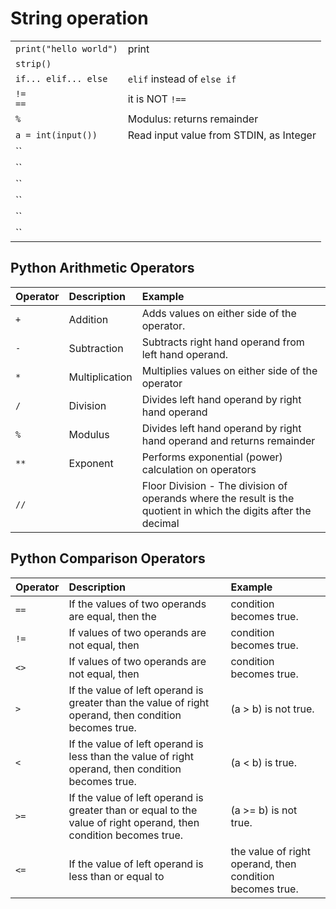 # String operation
|||
|:--|:--|
|`print("hello world")`|print|
|`strip()`||
|`if... elif... else`|`elif` instead of `else if`|
|`!=` <br/> `==`|it is NOT `!==`|
|`%`|Modulus: returns remainder|
|`a = int(input())`|Read input value from STDIN, as Integer|
|``||
|``||
|``||
|``||
|``||
|``||

## Python Arithmetic Operators

|Operator|Description|Example|
|:--|:--|:--|
|`+`| Addition|Adds values on either side of the operator.|a + b = 30|
|`-`| Subtraction|Subtracts right hand operand from left hand operand.|a – b = -10|
|`*`| Multiplication|Multiplies values on either side of the operator|a * b = 200|
|`/`| Division|Divides left hand operand by right hand operand|b / a = 2|
|`%`| Modulus|Divides left hand operand by right hand operand and returns remainder|b % a = 0|
|`**`| Exponent|Performs exponential (power) calculation on operators|a**b =10 to the power 20|
|`//`||Floor Division - The division of operands where the result is the quotient in which the digits after the decimal |point are removed. But if one of the operands is negative, the result is floored, i.e., rounded away from zero (|towards negative infinity) −|9//2 = 4 and 9.0//2.0 = 4.0, -11//3 = -4, -11.0//3 = -4.0|

## Python Comparison Operators

|Operator| Description| Example |
|:--|:--|:--|
|`==`| If the values of two operands are equal, then the |condition becomes true.| (a == b) is not true. |
|`!=`| If values of two operands are not equal, then |condition becomes true.| (a != b) is true. |
|`<>`| If values of two operands are not equal, then |condition becomes true.| (a <> b) is true. This is similar to != operator.
|`>`| If the value of left operand is greater than the value of right operand, then condition becomes true.| (a > b) is not true.
|`<`| If the value of left operand is less than the value of right operand, then condition becomes true.| (a < b) is true.
|`>=`| If the value of left operand is greater than or equal to the value of right operand, then condition becomes true.| (a >= b) is not true. |
|`<=`| If the value of left operand is less than or equal to |the value of right operand, then condition becomes true.| (a <= b) is true.